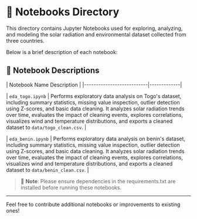 # 📓 Notebooks Directory

This directory contains Jupyter Notebooks used for exploring, analyzing, and modeling the solar radiation and environmental dataset collected from three countries.

Below is a brief description of each notebook:

## 📁 Notebook Descriptions

| Notebook Name              Description |
|---------------------------|-------------|

| `eda_togo.ipynb`          | Performs exploratory data analysis on Togo's dataset, including summary statistics, missing value inspection, outlier detection using     Z-scores, and basic data cleaning. It analyzes solar radiation trends over time, evaluates the impact of cleaning events, explores correlations, visualizes wind and temperature distributions, and exports a cleaned dataset to `data/togo_clean.csv`. |

| `eda_benin.ipynb`          | Performs exploratory data analysis on benin's dataset, including summary statistics, missing value inspection, outlier detection using     Z-scores, and basic data cleaning. It analyzes solar radiation trends over time, evaluates the impact of cleaning events, explores correlations, visualizes wind and temperature distributions, and exports a cleaned dataset to `data/benin_clean.csv`. |

> 📌 **Note**: Please ensure dependencies in the requirements.txt are installed before running these notebooks.

---

Feel free to contribute additional notebooks or improvements to existing ones!
